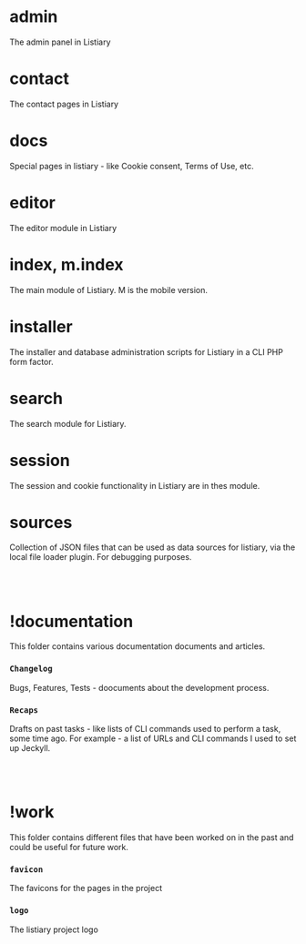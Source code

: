 # admin
The admin panel in Listiary

# contact
The contact pages in Listiary

# docs
Special pages in listiary - like Cookie consent, Terms of Use, etc.

# editor
The editor module in Listiary

# index, m.index
The main module of Listiary. M is the mobile version.

# installer
The installer and database administration scripts for Listiary in a CLI PHP form factor.

# search
The search module for Listiary.

# session
The session and cookie functionality in Listiary are in thes module.

# sources
Collection of JSON files that can be used as data sources for listiary, via the local file loader plugin. For debugging purposes.


<br><br>
# !documentation
This folder contains various documentation documents and articles.

### `Changelog`
Bugs, Features, Tests - doocuments about the development process.

### `Recaps`
Drafts on past tasks - like lists of CLI commands used to perform a task, some time ago.
For example - a list of URLs and CLI commands I used to set up Jeckyll.


<br><br>
# !work
This folder contains different files that have been worked on in the past and could be useful for future work.

### `favicon`
The favicons for the pages in the project

### `logo`
The listiary project logo
